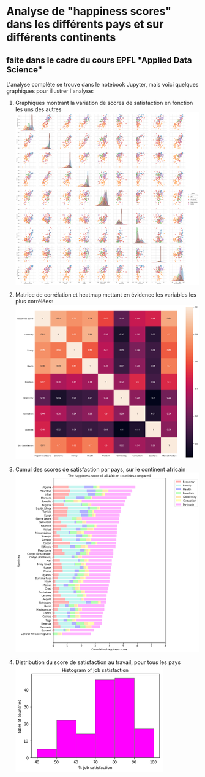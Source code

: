 # Analyse de "happiness scores" dans les différents pays et sur différents continents
## faite dans le cadre du cours EPFL "Applied Data Science"

L'analyse complète se trouve dans le notebook Jupyter, mais voici quelques graphiques pour illustrer l'analyse:

1. Graphiques montrant la variation de scores de satisfaction en fonction les uns des autres
![pairplots](./Graphs/Happiness_scores_pairplots.png "happiness scores pairplots")

2. Matrice de corrélation et heatmap mettant en évidence les variables les plus corrélées:
![heatmap](./Graphs/Happiness_corr_matrix_heatmap.png "happiness scores heatmap")

3. Cumul des scores de satisfaction par pays, sur le continent africain
![cumul barplots](./Graphs/Cumul_happiness_score_Africa.png "happiness scores Africa")

4. Distribution du score de satisfaction au travail, pour tous les pays
![histogram](./Graphs/Hist_job_satisfaction.png "job satisfaction distribution")
